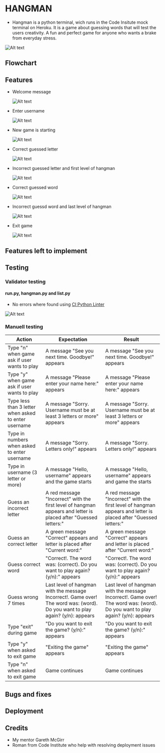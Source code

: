 # HANGMAN

* Hangman is a python terminal, wich runs in the Code Insitute mock terminal on Heroku.
It is a game about guessing words that will test the users creativity. A fun and perfect game for anyone who wants a brake from everyday stress. 

![Alt text](README-Images/README-Am_I_Responsive.png)

## Flowchart

## Features

* Welcome message

  ![Alt text](README-Images/README_welcome_message.png)

* Enter username

  ![Alt text](README-Images/README_username.png)

* New game is starting

  ![Alt text](README-Images/README_game_is_starting.png)

* Correct guessed letter

  ![Alt text](README-Images/README_Correct_guessed_letter.png)

* Incorrect guessed letter and first level of hangman

  ![Alt text](README-Images/README_Incorrect_guessed_letter.png)

* Correct guessed word

  ![Alt text](README-Images/README_Correct_guessed_word.png)

* Incorrect guessd word and last level of hangman

  ![Alt text](README-Images/README_Incorrect_guessed_word.png)

* Exit game

  ![Alt text](README-Images/README_exit_game.png)

## Features left to implement

## Testing

### Validator testing 

#### run.py, hangman.py and list.py

* No errors where found using [CI Python Linter](https://pep8ci.herokuapp.com/#)

![Alt text](README-Images/README_python_validator.png)

### Manuell testing

| Action | Expectation| Result|
| --- | --- | --- |
| Type "n" when game ask if user wants to play | A message "See you next time. Goodbye!" appears | A message "See you next time. Goodbye!" appears |
| Type "y" when game ask if user wants to play | A message "Please enter your name here:" appears | A message "Please enter your name here:" appears |
| Type less than 3 letter when asked to enter username | A message "Sorry. Username must be at least 3 letters or more" appears | A message "Sorry. Username must be at least 3 letters or more" appears |
| Type in numbers when asked to enter username |  A message "Sorry. Letters only!" appears | A message "Sorry. Letters only!" appears |
| Type in username (3 letter or more) | A message "Hello, username" appears and the game starts | A message "Hello, username" appears and game the starts |
| Guess an incorrect letter | A red message "Incorrect" with the first level of hangman appears and letter is placed after "Guessed letters:" | A red message "Incorrect" with the first level of hangman appears and letter is placed after "Guessed letters:" |
| Guess an correct letter | A green message "Correct" appears and letter is placed after "Current word:" | A green message "Correct" appears and letter is placed after "Current word:" |
| Guess correct word | "Correct!. The word was: (correct). Do you want to play again? (y/n):" appears | "Correct!. The word was: (correct). Do you want to play again? (y/n):" appears |
| Guess wrong 7 times | Last level of hangman with the message Incorrect!. Game over! The word was: (word). Do you want to play again? (y/n): appears | Last level of hangman with the message Incorrect!. Game over! The word was: (word). Do you want to play again? (y/n): appears |
| Type "exit" during game | "Do you want to exit the game? (y/n):" appears | "Do you want to exit the game? (y/n):" appears |
| Type "y" when asked to exit game | "Exiting the game" appears | "Exiting the game" appears |
| Type "n" when asked to exit game | Game continues | Game continues |

## Bugs and fixes

## Deployment

## Credits

* My mentor Gareth McGirr
* Roman from Code Institute who help with resolving deployment issues